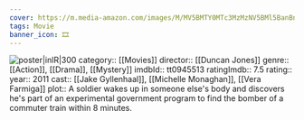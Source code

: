 ```yaml
---
cover: https://m.media-amazon.com/images/M/MV5BMTY0MTc3MzMzNV5BMl5BanBnXkFtZTcwNDE4MjE0NA@@._V1_SX300.jpg
tags: Movie 
banner_icon: 🎞
---
```

![poster|inlR|300](https://m.media-amazon.com/images/M/MV5BMTY0MTc3MzMzNV5BMl5BanBnXkFtZTcwNDE4MjE0NA@@._V1_SX300.jpg)
category:: [[Movies]]
director:: [[Duncan Jones]]
genre:: [[Action]], [[Drama]], [[Mystery]]
imdbId:: tt0945513
ratingImdb:: 7.5
rating::
year:: 2011
cast:: [[Jake Gyllenhaal]], [[Michelle Monaghan]], [[Vera Farmiga]]
plot:: A soldier wakes up in someone else's body and discovers he's part of an experimental government program to find the bomber of a commuter train within 8 minutes.


